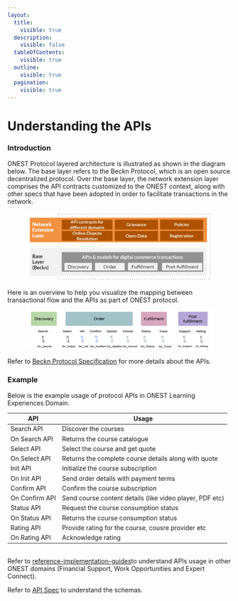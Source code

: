 ```yaml
---
layout:
  title:
    visible: true
  description:
    visible: false
  tableOfContents:
    visible: true
  outline:
    visible: true
  pagination:
    visible: true
---
```


# Understanding the APIs

### Introduction

ONEST Protocol layered architecture is illustrated as shown in the diagram below. The base layer refers to the Beckn Protocol, which is an open source decentralized protocol. Over the base layer, the network extension layer comprises the API contracts customized to the ONEST context, along with other specs that have been adopted in order to facilitate transactions in the network.

<figure><img src="../.gitbook/assets/api-1.png" alt=""><figcaption></figcaption></figure>

Here is an overview to help you visualize the mapping between transactional flow and the APIs as part of ONEST protocol.

<figure><img src="../.gitbook/assets/api-2.png" alt=""><figcaption></figcaption></figure>

Refer to [Beckn Protocol Specification](https://developers.becknprotocol.io/docs/introduction/beckn-protocol-specification/) for more details about the APIs.&#x20;

### Example

Below is the example usage of protocol APIs in ONEST Learning Experiences Domain.

| API            | Usage                                                    |
| -------------- | -------------------------------------------------------- |
| Search API     | Discover the courses                                     |
| On Search API  | Returns the course catalogue                             |
| Select API     | Select the course and get quote                          |
| On Select API  | Returns the complete course details along with quote     |
| Init API       | Initialize the course subscription                       |
| On Init API    | Send order details with payment terms                    |
| Confirm API    | Confirm the course subscription                          |
| On Confirm API | Send course content details (like video player, PDF etc) |
| Status API     | Request the course consumption status                    |
| On Status API  | Returns the course consumption status                    |
| Rating API     | Provide rating for the course, cousre provider etc       |
| On Rating API  | Acknowledge rating                                       |

\
Refer to [reference-implementation-guides](reference-implementation-guides/ "mention")to understand APIs usage in other ONEST domains (Financial Support, Work Opportunities and Expert Connect).

Refer to [API Spec](https://raw.githubusercontent.com/beckn/protocol-specifications/8479762c101c385125cd66ecb907817ed6bdd231/api/transaction/build/transaction.yaml) to understand the schemas.
